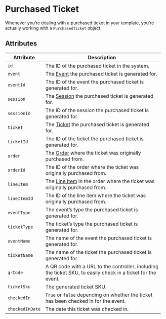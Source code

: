 # Purchased Ticket
Whenever you’re dealing with a purchased ticket in your template, you’re actually working with a `PurchasedTicket` object.

## Attributes

Attribute | Description
--- | ---
`id` | The ID of the purchased ticket in the system.
`event` | The [Event](docs:developers/event) the purchased ticket is generated for.
`eventId` | The ID of the event the purchased ticket is generated for.
`session` | The [Session](docs:developers/session) the purchased ticket is generated for.
`sessionId` | The ID of the session the purchased ticket is generated for.
`ticket` | The [Ticket](docs:developers/ticket) the purchased ticket is generated for.
`ticketId` | The ID of the ticket the purchased ticket is generated for.
`order` | The [Order](https://craftcommerce.com/docs/order-model) where the ticket was originally purchased from.
`orderId` | The ID of the order where the ticket was originally purchased from.
`lineItem` | The [Line Item](https://craftcommerce.com/docs/line-item-model) in the order where the ticket was originally purchased from.
`lineItemId` | The ID of the line item where the ticket was originally purchased from.
`eventType` | The event’s type the purchased ticket is generated for.
`ticketType` | The ticket’s type the purchased ticket is generated for.
`eventName` | The name of the event the purchased ticket is generated for.
`ticketName` | The name of the ticket the purchased ticket is generated for.
`qrCode` | A QR code with a URL to the controller, including the ticket SKU, to easily check in a ticket for the event.
`ticketSku` | The generated ticket SKU.
`checkedIn` | `True` or `false` depending on whether the ticket has been checked in for the event.
`checkedInDate` | The date this ticket was checked in.